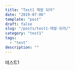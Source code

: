 ```yaml
---
title: "Test1 제발 되라"
date: "2019-07-06"
template: "post"
draft: false
slug: "/posts/test1-제발-되라/"
category: "test1"
tags:
  - "test"
description: ""
---
```


테스트1